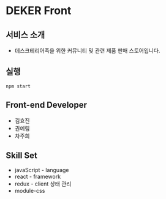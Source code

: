 # DEKER Front

## 서비스 소개
- 데스크테리어족을 위한 커뮤니티 및 관련 제품 판매 스토어입니다.


## 실행
```
npm start
```

## Front-end Developer

- 김효진
- 권예림
- 차주희


## Skill Set
- javaScript - language
- react - framework
- redux - client 상태 관리
- module-css
